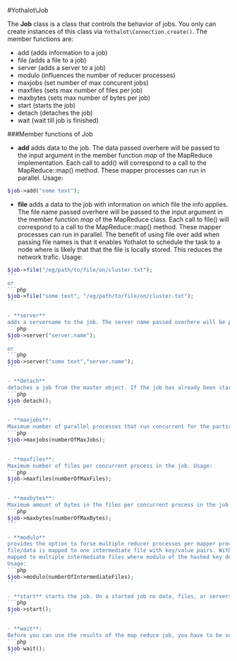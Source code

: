 #Yothalot\Job

The **Job** class is a class that controls the behavior of jobs. You only can create instances of this class via `Yothalot\Connection.create()`.
The member functions are:
- add (adds information to a job)
- file (adds a file to a job)
- server (adds a server to a job)
- modulo (influences the number of reducer processes)
- maxjobs (set number of max concurent jobs)
- maxfiles (sets max number of files per job)
- maxbytes (sets max number of bytes per job)
- start (starts the job)
- detach (detaches the job)
- wait (wait till job is finished)


###Member functions of Job

- **add**
adds data to the job. The data passed overhere will be passed to the input argument in the member function *map* of the MapReduce implementation. Each call to add() will correspond to a call to the MapReduce::map() method. These mapper processes can run in parallel. Usage:
```php
$job->add("some text");
```

- **file**
adds a data to the job with information on which file the info applies. The file name passed overhere will be passed to the input argument in the member function *map* of the MapReduce class. Each call to file() will correspond to a call to the MapReduce::map() method. These mapper processes can run in parallel. The benefit of using file over add when passing file names is that it enables Yothalot to schedule the task to a node where is likely that that the file is locally stored. This reduces the network trafic. Usage:
````php
$job->file("/eg/path/to/file/on/cluster.txt");
```
or
```php
$job->file("some text", "/eg/path/to/file/on/cluster.txt");
```

- **server**
adds a servername to the job. The server name passed overhere will be passed to the input argument in the member function *map* of the MapReduce implementation. Each call to server() will correspond to a call to the MapReduce::map() method. These mapper processes can run in parallel. The benefit of using server over add is that Yothalot tries (but does not garantee) that the job will be scheduled on the named server. Usage:
```php
$job->server("server.name");
```
or
```php
$job->server("some text","server.name");
```

- **detach**
detaches a job from the master object. If the job has already been started, the job still will run but does not wait for an answer anymore. If the job is scheduled to run but has not started, it will be removed from the schedule. Usage:
```php
$job-detach();
```

- **maxjobs**:
Maximum number of parallel processes that run concurrent for the particular job. Usage:
```php
$job->maxjobs(numberOfMaxJobs);
```

- **maxfiles**:
Maximum number of files per concurrent process in the job. Usage:
```php
$job->maxfiles(numberOfMaxFiles);
```

- **maxbytes**:
Maximum amount of bytes in the files per concurrent process in the job. Usage:
```php
$job->maxbytes(numberOfMaxBytes);
```

- **modulo**
provides the option to forse multiple reducer processes per mapper process. Normally each input
file/data is mapped to one intermediate file with key/value pairs. With modulo the input file is
mapped to multiple intermediate files where modulo of the hashed key determines in which file the key/value pair is stored. Using the modulo of the hashed key ensures that the key/value pairs are nicely distributed over the multiple intermediate files. The benefit of using this option is that the reducer step is better paralizeable. The drawback of this option is that it also increases the number of calls to the finalizer.
Usage:
```php
$job->modulo(numberOfIntermediateFiles);
```

- **start** starts the job. On a started job no data, files, or servers can be added. Usage:
```php
$job->start();
```

- **wait**:
Before you can use the results of the map reduce job, you have to be sure that all the job with all its processes have ended. You can achieve this with wait. Usage:
```php
$job-wait();
```

